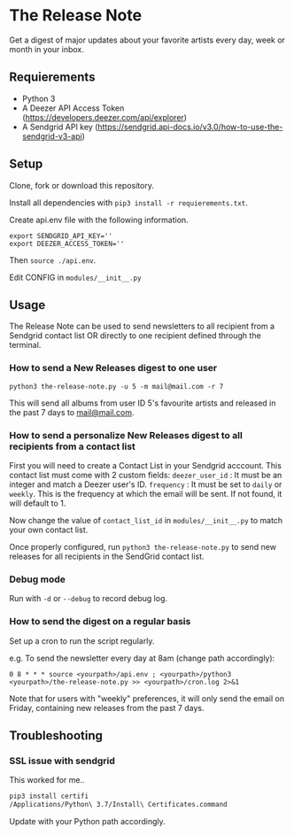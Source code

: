 # The Release Note
Get a digest of major updates about your favorite artists every day, week or month in your inbox.

## Requierements

- Python 3
- A Deezer API Access Token (https://developers.deezer.com/api/explorer)
- A Sendgrid API key (https://sendgrid.api-docs.io/v3.0/how-to-use-the-sendgrid-v3-api)

## Setup

Clone, fork or download this repository.

Install all dependencies with `pip3 install -r requierements.txt`.

Create api.env file with the following information.
```env
export SENDGRID_API_KEY=''
export DEEZER_ACCESS_TOKEN=''
```
Then `source ./api.env`.

Edit CONFIG in `modules/__init__.py`

## Usage

The Release Note can be used to send newsletters to all recipient from a Sendgrid contact list OR directly to one recipient defined through the terminal.

### How to send a New Releases digest to one user

`python3 the-release-note.py -u 5 -m mail@mail.com -r 7`

This will send all albums from user ID 5's favourite artists and released in the past 7 days to mail@mail.com.

### How to send a personalize New Releases digest to all recipients from a contact list

First you will need to create a Contact List in your Sendgrid acccount. This contact list must come with 2 custom fields:
`deezer_user_id` : It must be an integer and match a Deezer user's ID.
`frequency` : It must be set to `daily` or `weekly`. This is the frequency at which the email will be sent. If not found, it will default to 1.

Now change the value of `contact_list_id` in `modules/__init__.py` to match your own contact list.

Once properly configured, run `python3 the-release-note.py` to send new releases for all recipients in the SendGrid contact list.

### Debug mode

Run with `-d` or `--debug` to record debug log.

### How to send the digest on a regular basis

Set up a cron to run the script regularly. 

e.g. To send the newsletter every day at 8am (change path accordingly):
```
0 8 * * * source <yourpath>/api.env ; <yourpath>/python3 <yourpath>/the-release-note.py >> <yourpath>/cron.log 2>&1
```
Note that for users with "weekly" preferences, it will only send the email on Friday, containing new releases from the past 7 days.

## Troubleshooting

### SSL issue with sendgrid

This worked for me.. 

```bash
pip3 install certifi
/Applications/Python\ 3.7/Install\ Certificates.command
```
Update with your Python path accordingly.